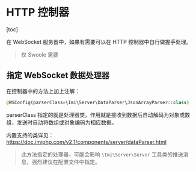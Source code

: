 # HTTP 控制器

[toc]

在 WebSocket 服务器中，如果有需要可以在 HTTP 控制器中自行做握手处理。

> 仅 Swoole 需要

## 指定 WebSocket 数据处理器

在控制器中的方法上加上注解：

```php
@WSConfig(parserClass=\Imi\Server\DataParser\JsonArrayParser::class)
```

parserClass 指定的就是处理器类，作用就是接收到数据后自动解码为对象或数组，发送时自动将数组或对象编码为相应数据。

内置支持的类详见：<https://doc.imiphp.com/v2.1/components/server/dataParser.html>

> 此方法指定的处理器，可能会影响 `\Imi\Server\Server` 工具类的推送消息，强烈建议在配置文件中指定。
